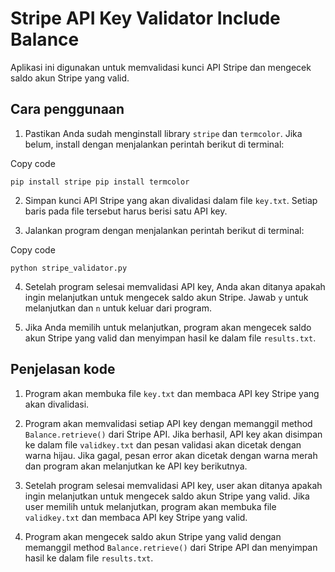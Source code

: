 Stripe API Key Validator Include Balance
========================

Aplikasi ini digunakan untuk memvalidasi kunci API Stripe dan mengecek saldo akun Stripe yang valid.

Cara penggunaan
---------------

1.  Pastikan Anda sudah menginstall library `stripe` dan `termcolor`. Jika belum, install dengan menjalankan perintah berikut di terminal:

Copy code

`pip install stripe pip install termcolor`

2.  Simpan kunci API Stripe yang akan divalidasi dalam file `key.txt`. Setiap baris pada file tersebut harus berisi satu API key.
    
3.  Jalankan program dengan menjalankan perintah berikut di terminal:
    

Copy code

`python stripe_validator.py`

4.  Setelah program selesai memvalidasi API key, Anda akan ditanya apakah ingin melanjutkan untuk mengecek saldo akun Stripe. Jawab `y` untuk melanjutkan dan `n` untuk keluar dari program.
    
5.  Jika Anda memilih untuk melanjutkan, program akan mengecek saldo akun Stripe yang valid dan menyimpan hasil ke dalam file `results.txt`.
    

Penjelasan kode
---------------

1.  Program akan membuka file `key.txt` dan membaca API key Stripe yang akan divalidasi.
    
2.  Program akan memvalidasi setiap API key dengan memanggil method `Balance.retrieve()` dari Stripe API. Jika berhasil, API key akan disimpan ke dalam file `validkey.txt` dan pesan validasi akan dicetak dengan warna hijau. Jika gagal, pesan error akan dicetak dengan warna merah dan program akan melanjutkan ke API key berikutnya.
    
3.  Setelah program selesai memvalidasi API key, user akan ditanya apakah ingin melanjutkan untuk mengecek saldo akun Stripe yang valid. Jika user memilih untuk melanjutkan, program akan membuka file `validkey.txt` dan membaca API key Stripe yang valid.
    
4.  Program akan mengecek saldo akun Stripe yang valid dengan memanggil method `Balance.retrieve()` dari Stripe API dan menyimpan hasil ke dalam file `results.txt`.
